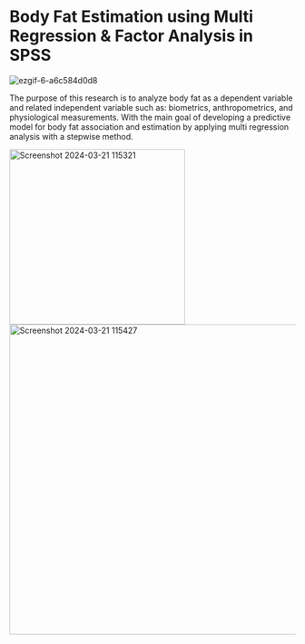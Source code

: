 # Body Fat Estimation using Multi Regression & Factor Analysis in SPSS  

![ezgif-6-a6c584d0d8](https://github.com/AfifRifaie95/SPSS-Multivariate-Methods-for-Data-Analysis/assets/159521904/cfe221ec-39ca-42ea-bf7d-8eace4887cbe)


The purpose of this research is to analyze body fat as a dependent variable and related independent variable such as:
biometrics, anthropometrics, and physiological measurements.
With the main goal of developing a predictive model for body fat association and estimation 
by applying multi regression analysis with a stepwise method.


<img width="309" alt="Screenshot 2024-03-21 115321" src="https://github.com/AfifRifaie95/SPSS-Multivariate-Methods-for-Data-Analysis/assets/159521904/13477397-097e-44c2-86cd-86edc67b1485">
<img width="547" alt="Screenshot 2024-03-21 115427" src="https://github.com/AfifRifaie95/SPSS-Multivariate-Methods-for-Data-Analysis/assets/159521904/f677e5c7-1514-43a5-9ed5-0b503d930044">
